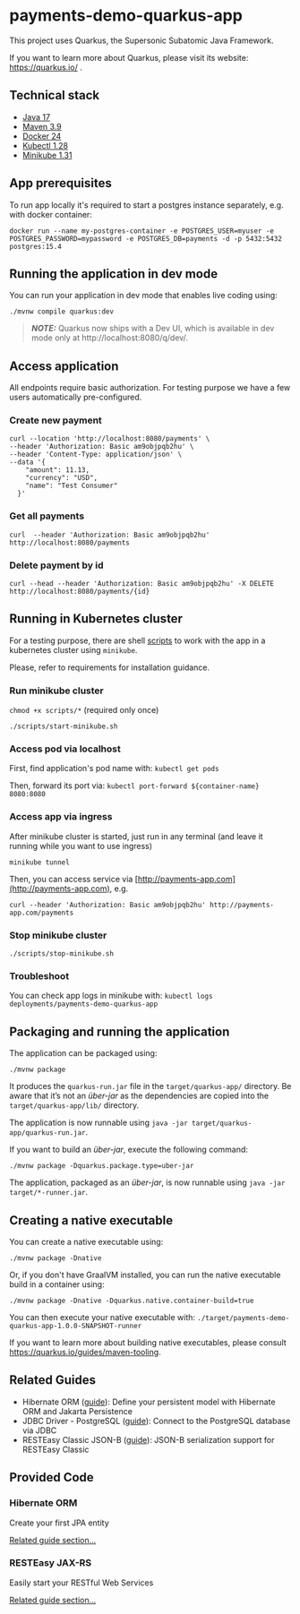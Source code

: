 # payments-demo-quarkus-app

This project uses Quarkus, the Supersonic Subatomic Java Framework.

If you want to learn more about Quarkus, please visit its website: https://quarkus.io/ .

## Technical stack

- [Java 17](https://docs.oracle.com/en/java/javase/17/install/overview-jdk-installation.html)
- [Maven 3.9](https://maven.apache.org/install.html)
- [Docker 24](https://docs.docker.com/desktop/)
- [Kubectl 1.28](https://docs.aws.amazon.com/eks/latest/userguide/install-kubectl.html)
- [Minikube 1.31](https://minikube.sigs.k8s.io/docs/start/)

## App prerequisites
To run app locally it's required to start a postgres instance separately, e.g. with docker container:
```shell
docker run --name my-postgres-container -e POSTGRES_USER=myuser -e POSTGRES_PASSWORD=mypassword -e POSTGRES_DB=payments -d -p 5432:5432 postgres:15.4
```

## Running the application in dev mode

You can run your application in dev mode that enables live coding using:
```shell script
./mvnw compile quarkus:dev
```

> **_NOTE:_**  Quarkus now ships with a Dev UI, which is available in dev mode only at http://localhost:8080/q/dev/.

## Access application
All endpoints require basic authorization. 
For testing purpose we have a few users automatically pre-configured. 

### Create new payment
```shell
curl --location 'http://localhost:8080/payments' \
--header 'Authorization: Basic am9objpqb2hu' \
--header 'Content-Type: application/json' \
--data '{
    "amount": 11.13, 
    "currency": "USD", 
    "name": "Test Consumer"
  }'
```
### Get all payments
```shell
curl  --header 'Authorization: Basic am9objpqb2hu' http://localhost:8080/payments
```

### Delete payment by id
```shell
curl --head --header 'Authorization: Basic am9objpqb2hu' -X DELETE http://localhost:8080/payments/{id}
```

## Running in Kubernetes cluster
For a testing purpose, there are shell [scripts](scripts) to work with the app in a kubernetes cluster using `minikube`.

Please, refer to requirements for installation guidance. 

### Run minikube cluster
`chmod +x scripts/*` (required only once)

```shell
./scripts/start-minikube.sh
```

### Access pod via localhost
First, find application's pod name with:
`kubectl get pods`

Then, forward its port via:
`kubectl port-forward ${container-name} 8080:8080`

### Access app via ingress
After minikube cluster is started, just run in any terminal (and leave it running while you want to use ingress)
```shell
minikube tunnel 
```
Then, you can access service via [http://payments-app.com](http://payments-app.com),
e.g. 
```shell
curl --header 'Authorization: Basic am9objpqb2hu' http://payments-app.com/payments
```

### Stop minikube cluster
```shell
./scripts/stop-minikube.sh
```

### Troubleshoot

You can check app logs in minikube with: `kubectl logs deployments/payments-demo-quarkus-app`


## Packaging and running the application

The application can be packaged using:
```shell script
./mvnw package
```
It produces the `quarkus-run.jar` file in the `target/quarkus-app/` directory.
Be aware that it’s not an _über-jar_ as the dependencies are copied into the `target/quarkus-app/lib/` directory.

The application is now runnable using `java -jar target/quarkus-app/quarkus-run.jar`.

If you want to build an _über-jar_, execute the following command:
```shell script
./mvnw package -Dquarkus.package.type=uber-jar
```

The application, packaged as an _über-jar_, is now runnable using `java -jar target/*-runner.jar`.

## Creating a native executable

You can create a native executable using: 
```shell script
./mvnw package -Dnative
```

Or, if you don't have GraalVM installed, you can run the native executable build in a container using: 
```shell script
./mvnw package -Dnative -Dquarkus.native.container-build=true
```

You can then execute your native executable with: `./target/payments-demo-quarkus-app-1.0.0-SNAPSHOT-runner`

If you want to learn more about building native executables, please consult https://quarkus.io/guides/maven-tooling.

## Related Guides

- Hibernate ORM ([guide](https://quarkus.io/guides/hibernate-orm)): Define your persistent model with Hibernate ORM and Jakarta Persistence
- JDBC Driver - PostgreSQL ([guide](https://quarkus.io/guides/datasource)): Connect to the PostgreSQL database via JDBC
- RESTEasy Classic JSON-B ([guide](https://quarkus.io/guides/rest-json)): JSON-B serialization support for RESTEasy Classic

## Provided Code

### Hibernate ORM

Create your first JPA entity

[Related guide section...](https://quarkus.io/guides/hibernate-orm)



### RESTEasy JAX-RS

Easily start your RESTful Web Services

[Related guide section...](https://quarkus.io/guides/getting-started#the-jax-rs-resources)
